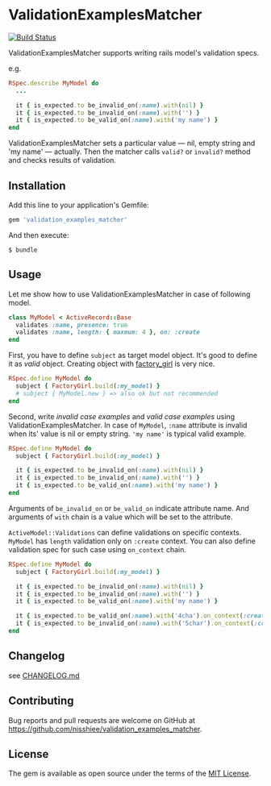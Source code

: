 # ValidationExamplesMatcher

[![Build Status](https://travis-ci.org/nisshiee/validation_examples_matcher.svg?branch=master)](https://travis-ci.org/nisshiee/validation_examples_matcher)

ValidationExamplesMatcher supports writing rails model's validation specs.

e.g.

```ruby
RSpec.describe MyModel do
  ...

  it { is_expected.to be_invalid_on(:name).with(nil) }
  it { is_expected.to be_invalid_on(:name).with('') }
  it { is_expected.to be_valid_on(:name).with('my name') }
end
```

ValidationExamplesMatcher sets a particular value ― nil, empty string and 'my name' ― actually.
Then the matcher calls `valid?` or `invalid?` method and checks results of validation.

## Installation

Add this line to your application's Gemfile:

```ruby
gem 'validation_examples_matcher'
```

And then execute:

    $ bundle

## Usage

Let me show how to use ValidationExamplesMatcher in case of following model.

```ruby
class MyModel < ActiveRecord::Base
  validates :name, presence: true
  validates :name, length: { maxmum: 4 }, on: :create
end
```

First, you have to define `subject` as target model object.
It's good to define it as *valid* object.
Creating object with [factory_girl](https://github.com/thoughtbot/factory_girl) is very nice.

```ruby
RSpec.define MyModel do
  subject { FactoryGirl.build(:my_model) }
  # subject { MyModel.new } => also ok but not recommended
end
```

Second, write *invalid case examples* and *valid case examples* using ValidationExamplesMatcher.
In case of `MyModel`, `:name` attribute is invalid when its' value is nil or empty string.
`'my name'` is typical valid example.

```ruby
RSpec.define MyModel do
  subject { FactoryGirl.build(:my_model) }

  it { is_expected.to be_invalid_on(:name).with(nil) }
  it { is_expected.to be_invalid_on(:name).with('') }
  it { is_expected.to be_valid_on(:name).with('my name') }
end
```

Arguments of `be_invalid_on` or `be_valid_on` indicate attribute name.
And arguments of `with` chain is a value which will be set to the attribute.

`ActiveModel::Validations` can define validations on specific contexts.
`MyModel` has `length` validation only on `:create` context.
You can also define validation spec for such case using `on_context` chain.

```ruby
RSpec.define MyModel do
  subject { FactoryGirl.build(:my_model) }

  it { is_expected.to be_invalid_on(:name).with(nil) }
  it { is_expected.to be_invalid_on(:name).with('') }
  it { is_expected.to be_valid_on(:name).with('my name') }

  it { is_expected.to be_valid_on(:name).with('4cha').on_context(:create) }
  it { is_expected.to be_invalid_on(:name).with('5char').on_context(:create) }
end
```

## Changelog

see [CHANGELOG.md](./CHANGELOG.md)

## Contributing

Bug reports and pull requests are welcome on GitHub at https://github.com/nisshiee/validation_examples_matcher.


## License

The gem is available as open source under the terms of the [MIT License](http://opensource.org/licenses/MIT).

